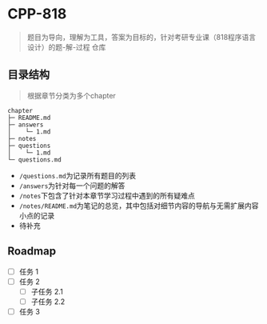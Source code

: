 # CPP-818
> 题目为导向，理解为工具，答案为目标的，针对考研专业课（818程序语言设计）的题-解-过程 仓库

## 目录结构
> 根据章节分类为多个chapter
```
chapter
├─ README.md
├─ answers
│    └─ 1.md
├─ notes
├─ questions
│    └─ 1.md
└─ questions.md
```
- `/questions.md`为记录所有题目的列表
- `/answers`为针对每一个问题的解答
- `/notes`下包含了针对本章节学习过程中遇到的所有疑难点
- `/notes/README.md`为笔记的总览，其中包括对细节内容的导航与无需扩展内容小点的记录
- 待补充

## Roadmap
- [ ] 任务 1
- [ ] 任务 2
  - [ ] 子任务 2.1 
  - [ ] 子任务 2.2
- [ ] 任务 3
<!--stackedit_data:
eyJoaXN0b3J5IjpbNjQ2OTM4NTU2XX0=
-->